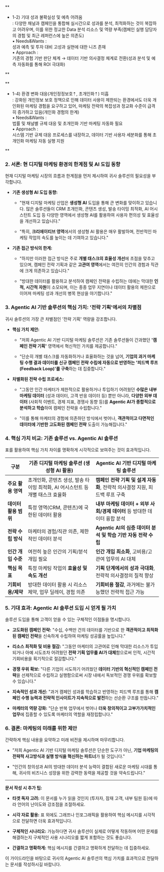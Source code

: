 **

- 1-2) 기대 성과 불확실성 및 예측 어려움  
    : 다양한 채널과 캠페인을 통합해 실시간으로 성과를 분석, 최적화하는 것이 복잡하고 어려우며, 이를 위한 정교한 Data 분석 리소스 및 역량 부족(캠페인 실행 담당자의 경험 및 최근 레퍼런스에 높은 의존도)  
    ▪︎ Needs&Wants :  
    성과 예측 및 투자 대비 고성과 실현에 대한 니즈 존재  
    ▪︎ Approach :  
    기존의 경험 기반 판단 체계 → 데이터 기반 의사결정 체계로 전환(성과 분석 및 예측 자동화를 통해 ROI 극대화)
    

**

**

- 1-4) 환경 변화 대응(개인정정보호⇡, 초개인화⇡) 미흡  
    : 강화된 개인정보 보호 정책으로 인해 데이터 사용이 제한되는 환경에서도 더욱 개인화된 마케팅 경험을 요구하고 있어, 마케팅 전략의 복잡성과 정교화 수준이 급격히 증가하고 있음(개인화 경험의 한계)  
    ▪︎ Needs&Wants :  
    법률 및 채널별 규제 대응 및 초개인화 기반 마케팅 자동화 필요  
    ▪︎ Approach :  
    시스템 기반 규제 대응 프로세스를 내장하고, 데이터 기반 사용자 세분화를 통해 초개인화 마케팅 자동 실행 지원
    

**



### 2. 서론: 현 디지털 마케팅 환경의 한계점 및 AI 도입 동향

현재 디지털 마케팅 시장의 흐름과 한계점을 먼저 제시하여 귀사 솔루션의 필요성을 부각합니다.

- **기존 생성형 AI 도입 동향:**
    
    - "현재 디지털 마케팅 산업은 **생성형 AI** 도입을 통해 큰 변화를 맞이하고 있습니다. 많은 솔루션들이 CRM 초개인화, 콘텐츠 생성, 발송 타이밍 최적화, AI 어시스턴트 도입 등 다양한 영역에서 생성형 AI를 활용하여 사용자 편의성 및 효율성을 개선하고 있습니다."
        
    - "특히, **크리에이티브 영역**에서의 생성형 AI 활용은 매우 활발하며, 전반적인 마케팅 작업의 속도를 높이는 데 기여하고 있습니다."
        
- **기존 접근 방식의 한계:**
    
    - "하지만 이러한 접근 방식은 주로 **개별 태스크의 효율성 개선**에 초점을 맞추고 있으며, 캠페인 전략 기획과 같은 **고관여 영역**에서는 여전히 인간의 경험과 직관에 크게 의존하고 있습니다."
        
    - "방대한 데이터를 활용하고 분석하여 캠페인 전략을 수립하는 데에는 막대한 **인적, 시간적 자원**이 소모되며, 이는 종종 업무 지연이나 데이터 활용의 제한으로 이어져 마케팅 성과 개선의 병목 현상을 야기합니다."
        

### 3. Agentic AI 기반 솔루션의 핵심 가치: '전략 기획'에서의 차별점

귀사 솔루션의 가장 큰 차별점인 '전략 기획' 역량을 강조합니다.

- **핵심 가치 제안:**
    
    - "저희 Agentic AI 기반 디지털 마케팅 솔루션은 기존 솔루션들이 간과했던 **'캠페인 전략 기획'** 영역에서 혁신적인 가치를 제공합니다."
        
    - "단순히 개별 태스크를 자동화하거나 효율화하는 것을 넘어, **기업의 과거 마케팅 수행 결과 데이터를 신규 캠페인 전략 수립에 자동으로 반영하는 '피드백 루프(Feedback Loop)'를 구축**하는 데 집중합니다."
        
- **차별화된 전략 수립 프로세스:**
    
    - "그동안 인간 마케터가 제한적으로 활용하거나 투입하기 어려웠던 **수많은 내부 마케팅 데이터** (성과 데이터, 고객 반응 데이터 등) 뿐만 아니라, **다양한 외부 데이터** (사회적 이벤트, 경제 지표, 경쟁사 동향 등)를 **Agentic AI가 종합적으로 분석하고 학습**하여 캠페인 전략을 수립합니다."
        
    - "이를 통해 마케터의 경험에 의존하던 방식에서 벗어나, **객관적이고 다면적인 데이터에 기반한 고도화된 캠페인 전략** 도출이 가능해집니다."
        

### 4. 핵심 가치 비교: 기존 솔루션 vs. Agentic AI 솔루션

표를 활용하여 핵심 가치 차이를 명확하게 시각적으로 보여주는 것이 효과적입니다.

| 구분            | 기존 디지털 마케팅 솔루션 (생성형 AI 활용)                      | Agentic AI 기반 디지털 마케팅 솔루션                      |
| ------------- | ----------------------------------------------- | ---------------------------------------------- |
| **주요 활용 영역**  | 초개인화, 콘텐츠 생성, 발송 타이밍 최적화, AI 어시스턴트 등 개별 태스크 효율화 | **캠페인 전략 기획 및 설계 자동화**, 전략적 의사결정 지원, 피드백 루프 구축 |
| **데이터 활용 범위** | 특정 영역(CRM, 콘텐츠)에 국한된 데이터 활용                     | **내부 마케팅 데이터 + 외부 사회/경제 데이터** 등 방대한 데이터 융합 분석  |
| **전략 수립 방식**  | 마케터의 경험/직관 의존, 제한적인 데이터 분석                      | **Agentic AI의 심층 데이터 분석 및 학습 기반 자동 전략 수립**     |
| **인간 개입 수준**  | 여전히 높은 인간의 기획/분석 개입 필요                          | **인간 개입 최소화**, 고비용/고관여 업무의 AI 대체               |
| **핵심 목표**     | 특정 마케팅 작업의 **효율성 및 속도 개선**                      | **기획 단계에서의 성과 극대화**, 전략적 의사결정의 질적 향상           |
| **기회비용/제약**   | 방대한 데이터 활용 시 리소스 제약, 업무 딜레이, 경험 의존              | **기회비용 절감**, 과거에는 불가능했던 전략적 접근 가능              |

### 5. 기대 효과: Agentic AI 솔루션 도입 시 얻게 될 가치

솔루션 도입을 통해 고객이 얻을 수 있는 구체적인 이점들을 명시합니다.

- **고도화된 캠페인 전략:** "수십, 수백만 건의 데이터를 기반으로 한 **객관적이고 최적화된 캠페인 전략**을 신속하게 수립하여 마케팅 성공률을 높입니다."
    
- **리소스 최적화 및 비용 절감:** "그동안 마케터의 고관여로 인해 막대한 리소스가 투입되거나 아예 시도조차 어려웠던 **전략 기획 업무를 AI가 대체**함으로써 인적, 시간적 기회비용을 획기적으로 절감합니다."
    
- **경쟁 우위 확보:** "다른 기업이 시도하기 어려웠던 **데이터 기반의 혁신적인 캠페인 전략**을 선제적으로 수립하고 실행함으로써 시장 내에서 독보적인 경쟁 우위를 확보할 수 있습니다."
    
- **지속적인 성과 개선:** "과거 캠페인 성과를 학습하고 반영하는 피드백 루프를 통해 **캠페인 수행 능력과 전략적 인사이트가 지속적으로 발전**하는 선순환 구조를 만듭니다."
    
- **마케터의 역량 강화:** "단순 반복 업무에서 벗어나 **더욱 창의적이고 고부가가치적인 업무**에 집중할 수 있도록 마케터의 역할을 재정립합니다."
    

### 6. 결론: 마케팅의 미래를 위한 제안

간략하게 핵심 내용을 요약하고 미래 비전을 제시하며 마무리합니다.

- "저희 Agentic AI 기반 디지털 마케팅 솔루션은 단순한 도구가 아닌, **기업 마케팅의 전략적 사고방식과 실행 방식을 혁신하는 파트너**가 될 것입니다."
    
- "인간의 창의성과 AI의 방대한 데이터 분석 능력이 결합된 새로운 마케팅 시대를 통해, 귀사의 비즈니스 성장을 위한 강력한 동력을 제공할 것을 약속드립니다."
    

---

**문서 작성 시 추가 팁:**

- **타겟 독자 고려:** 이 문서를 누가 읽을 것인지 (투자자, 잠재 고객, 내부 팀원 등)에 따라 언어의 난이도와 강조점을 조절하세요.
    
- **시각 자료 활용:** 표 외에도 그래프나 인포그래픽을 활용하여 핵심 메시지를 시각적으로 전달하면 더욱 효과적입니다.
    
- **구체적인 시나리오:** 가능하다면 귀사 솔루션이 실제로 어떻게 작동하며 어떤 문제를 해결하는지 구체적인 사용 시나리오를 짧게 포함하는 것도 좋습니다.
    
- **간결하고 명확하게:** 핵심 메시지를 간결하고 명확하게 전달하는 데 집중하세요.
    

이 가이드라인을 바탕으로 귀사의 Agentic AI 솔루션의 핵심 가치를 효과적으로 전달하는 문서를 작성하시길 바랍니다.